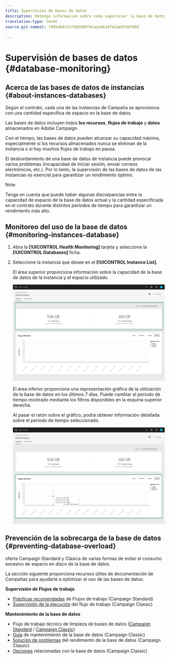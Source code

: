 ```yaml
---
title: Supervisión de bases de datos
description: Obtenga información sobre cómo supervisar la base de datos de Campañas en el Panel de control
translation-type: tm+mt
source-git-commit: f995e0dc51fd95d00fdcaa2eb347b2aedfdef60d

---
```



# Supervisión de bases de datos {#database-monitoring}

## Acerca de las bases de datos de instancias {#about-instances-databases}

Según el contrato, cada una de las instancias de Campaña se aprovisiona con una cantidad específica de espacio en la base de datos.

Las bases de datos incluyen todos **los recursos**, **flujos de trabajo** y **datos** almacenados en Adobe Campaign.

Con el tiempo, las bases de datos pueden alcanzar su capacidad máxima, especialmente si los recursos almacenados nunca se eliminan de la instancia o si hay muchos flujos de trabajo en pausa.

El desbordamiento de una base de datos de instancia puede provocar varios problemas (incapacidad de iniciar sesión, enviar correos electrónicos, etc.). Por lo tanto, la supervisión de las bases de datos de las instancias es esencial para garantizar un rendimiento óptimo.

>[!NOTE]
>
>Tenga en cuenta que puede haber algunas discrepancias entre la capacidad de espacio de la base de datos actual y la cantidad especificada en el contrato durante distintos períodos de tiempo para garantizar un rendimiento más alto.

## Monitoreo del uso de la base de datos {#monitoring-instances-database}

1. Abra la **[!UICONTROL Health Monitoring]** tarjeta y seleccione la **[!UICONTROL Databases]** ficha.

1. Seleccione la instancia que desee en el **[!UICONTROL Instance List]**.

   El área superior proporciona información sobre la capacidad de la base de datos de la instancia y el espacio utilizado.

   ![](assets/databases_dashboard.png)

   El área inferior proporciona una representación gráfica de la utilización de la base de datos en los últimos 7 días. Puede cambiar el período de tiempo mostrado mediante los filtros disponibles en la esquina superior derecha.

   Al pasar el ratón sobre el gráfico, podrá obtener información detallada sobre el período de tiempo seleccionado.

   ![](assets/databases_dashboard_detail.png)

## Prevención de la sobrecarga de la base de datos {#preventing-database-overload}

oferta Campaign Standard y Clásica de varias formas de evitar el consumo excesivo de espacio en disco de la base de datos.

La sección siguiente proporciona recursos útiles de documentación de Campañas para ayudarle a optimizar el uso de las bases de datos:

**Supervisión de Flujos de trabajo**

* [Prácticas recomendadas](https://docs.adobe.com/content/help/en/campaign-standard/using/managing-processes-and-data/workflow-general-operation/best-practices-workflows.html) de Flujos de trabajo (Campaign Standard)
* [Supervisión de la ejecución](https://docs.adobe.com/help/en/campaign-classic/using/automating-with-workflows/monitoring-workflows/monitoring-workflow-execution.html) del flujo de trabajo (Campaign Classic)

**Mantenimiento de la base de datos**

* Flujo de trabajo técnico de limpieza de bases de datos ([Campaign Standard](https://docs.adobe.com/help/en/campaign-standard/using/administrating/application-settings/technical-workflowshtml#list-of-technical-workflows) / [Campaign Classic](https://docs.adobe.com/help/en/campaign-classic/using/monitoring-campaign-classic/data-processing/database-cleanup-workflow.html))
* [Guía](https://docs.adobe.com/content/help/en/campaign-classic/using/monitoring-campaign-classic/database-maintenance/recommendations.html) de mantenimiento de la base de datos (Campaign Classic)
* [Solución de problemas](https://docs.adobe.com/content/help/en/campaign-classic/using/monitoring-campaign-classic/troubleshooting/database-performances.html) del rendimiento de la base de datos (Campaign Classic)
* [Opciones](https://docs.adobe.com/help/en/campaign-classic/using/installing-campaign-classic/appendices/configuring-campaign-options.html#database) relacionadas con la base de datos (Campaign Classic)
